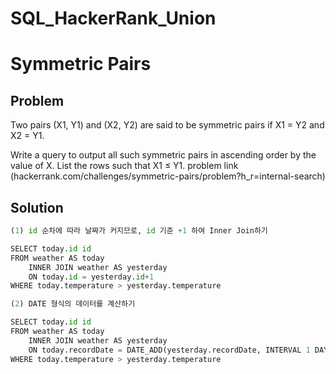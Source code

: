 # SQL_HackerRank_Union

# Symmetric Pairs

## Problem
Two pairs (X1, Y1) and (X2, Y2) are said to be symmetric pairs if X1 = Y2 and X2 = Y1.

Write a query to output all such symmetric pairs in ascending order by the value of X. List the rows such that X1 ≤ Y1.
problem link (hackerrank.com/challenges/symmetric-pairs/problem?h_r=internal-search)

## Solution


```python
(1) id 순차에 따라 날짜가 커지므로, id 기준 +1 하여 Inner Join하기

SELECT today.id id
FROM weather AS today
    INNER JOIN weather AS yesterday 
    ON today.id = yesterday.id+1
WHERE today.temperature > yesterday.temperature
```


```python
(2) DATE 형식의 데이터를 계산하기

SELECT today.id id
FROM weather AS today
    INNER JOIN weather AS yesterday 
    ON today.recordDate = DATE_ADD(yesterday.recordDate, INTERVAL 1 DAY)
WHERE today.temperature > yesterday.temperature


```
